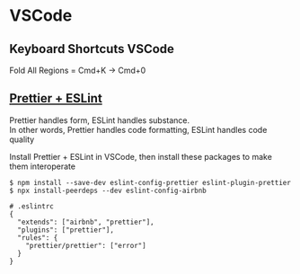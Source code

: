 # VSCode

## Keyboard Shortcuts VSCode

Fold All Regions = Cmd+K -> Cmd+0

## [Prettier + ESLint](https://www.robinwieruch.de/prettier-eslint/)

Prettier handles form, ESLint handles substance.
<br>In other words, Prettier handles code formatting, ESLint handles code quality

Install Prettier + ESLint in VSCode, then install these packages to make them interoperate

```
$ npm install --save-dev eslint-config-prettier eslint-plugin-prettier
$ npx install-peerdeps --dev eslint-config-airbnb
```

```
# .eslintrc
{
  "extends": ["airbnb", "prettier"],
  "plugins": ["prettier"],
  "rules": {
    "prettier/prettier": ["error"]
  }
}
```
